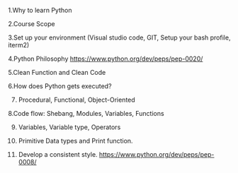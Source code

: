 1.Why to learn Python

2.Course Scope

3.Set up your environment (Visual studio code, GIT, Setup your bash profile, iterm2)

4.Python Philosophy
https://www.python.org/dev/peps/pep-0020/

5.Clean Function and Clean Code 

6.How does Python gets executed?

7. Procedural, Functional, Object-Oriented

8.Code flow: Shebang, Modules, Variables, Functions

9. Variables, Variable type, Operators

10. Primitive Data types and Print function. 

11. Develop a consistent style.
https://www.python.org/dev/peps/pep-0008/
